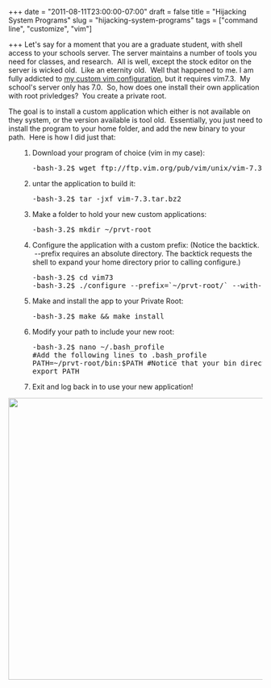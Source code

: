 +++
date = "2011-08-11T23:00:00-07:00"
draft = false
title = "Hijacking System Programs"
slug = "hijacking-system-programs"
tags = ["command line", "customize", "vim"]

+++
Let's say for a moment that you are a graduate student, with shell access to your schools server. The server maintains a number of tools you need for classes, and research.  All is well, except the stock editor on the server is wicked old.  Like an eternity old.  Well that happened to me. I am fully addicted to <a href="https://bitbucket.org/jwright/vim-configuration">my custom vim configuration</a>, but it requires vim7.3.  My school's server only has 7.0.  So, how does one install their own application with root privledges?  You create a private root.

<!--more-->The goal is to install a custom application which either is not available on they system, or the version available is tool old.  Essentially, you just need to install the program to your home folder, and add the new binary to your path.  Here is how I did just that:
<ol>
<ol>
	<li>Download your program of choice (vim in my case):
<pre lang="bash" escaped="true">-bash-3.2$ wget ftp://ftp.vim.org/pub/vim/unix/vim-7.3.tar.bz2</pre>
</li>
	<li>untar the application to build it:
<pre lang="bash" escaped="true">-bash-3.2$ tar -jxf vim-7.3.tar.bz2</pre>
</li>
	<li>Make a folder to hold your new custom applications:
<pre lang="bash" escaped="true">-bash-3.2$ mkdir ~/prvt-root</pre>
</li>
	<li>Configure the application with a custom prefix: (Notice the backtick.  --prefix requires an absolute directory. The backtick requests the shell to expand your home directory prior to calling configure.)
<pre lang="bash" escaped="true">-bash-3.2$ cd vim73
-bash-3.2$ ./configure --prefix=`~/prvt-root/` --with-features=huge</pre>
</li>
	<li>Make and install the app to your Private Root:
<pre lang="bash" escaped="true">-bash-3.2$ make &amp;&amp; make install</pre>
</li>
	<li>Modify your path to include your new root:
<pre lang="bash" escaped="true">-bash-3.2$ nano ~/.bash_profile
#Add the following lines to .bash_profile
PATH=~/prvt-root/bin:$PATH #Notice that your bin directory is BEFORE the system's default. This will allow your bin to be search first!
export PATH</pre>
</li>
	<li>Exit and log back in to use your new application!</li>
</ol>
</ol>
<div><a href="http://www.codestrokes.com/wp-content/uploads/2011/08/CustomVim7.3.png"><img class="aligncenter size-full wp-image-271" title="CustomVim7.3" src="http://www.codestrokes.com/wp-content/uploads/2011/08/CustomVim7.3.png" alt="" width="690" height="559" /></a></div>
